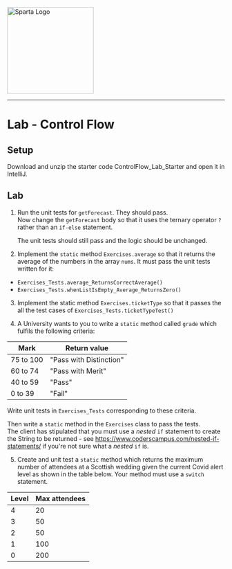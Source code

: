 <img src="https://boolerang.co.uk/wp-content/uploads/job-manager-uploads/company_logo/2018/04/SG-Logo-Black.png" alt="Sparta Logo" width="200"/>

---
# Lab - Control Flow

## Setup
Download and unzip the starter code ControlFlow_Lab_Starter and open it in IntelliJ.

## Lab
1. Run the unit tests for `getForecast`.  They should pass.  
   Now change the `getForecast` body so that it uses the ternary operator `?` rather than an `if-else` statement. 
   
   The unit tests should still pass and the logic should be unchanged.
2. Implement the `static` method `Exercises.average` so that it returns the average of the numbers in the array `nums`.  It must pass the unit tests written for it:
  - `Exercises_Tests.average_ReturnsCorrectAverage()`
  - `Exercises_Tests.whenListIsEmpty_Average_ReturnsZero()`

3. Implement the static method `Exercises.ticketType` so that it passes the all the test cases of  `Exercises_Tests.ticketTypeTest()`

4. A University wants to you to write a `static` method called `grade` which fulfils the following criteria:

Mark      |  Return value
----------|------------------------
75 to 100 | "Pass with Distinction"
60 to 74  | "Pass with Merit"
40 to 59  | "Pass"
0 to 39   | "Fail"

Write unit tests in `Exercises_Tests` corresponding to these criteria.

Then write a `static` method in the `Exercises` class to pass the tests.  
The client has stipulated that you must use a *nested* `if` statement to create the String to be returned - see https://www.coderscampus.com/nested-if-statements/ if you're not sure what a *nested* `if` is.

5. Create and unit test a `static` method which returns the maximum number of attendees at a Scottish wedding given the current Covid alert level as shown in the table below.  Your method must use a `switch` statement.

Level | Max attendees
------|--------------
4 | 20
3 | 50
2 | 50
1 | 100
0 | 200
